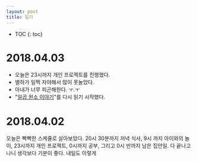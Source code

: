 ```yaml
---
layout: post
title: 일기
---
```

* TOC
{: toc}

# 2018.04.03
- 오늘은 23시까지 개인 프로젝트를 진행했다.
- 별하가 일찍 자야해서 많이 못놀았다. 
- 아내가 너무 피곤해한다. ㅜ.ㅜ
- "[일곱 원소 이야기](http://www.yes24.com/24/goods/58512549)"를 다시 읽기 시작했다.

# 2018.04.02
오늘은 빡빡한 스케쥴로 살아보았다. 20시 30분까지 저녁 식사, 9시 까지 아이와의 놀이, 23시까지 개인 프로젝트, 0시까지 공부, 그리고 0시 반까지 남은 집안일. 다 끝나고 나니 생각보다 기분이 좋다. 내일도 이렇게
